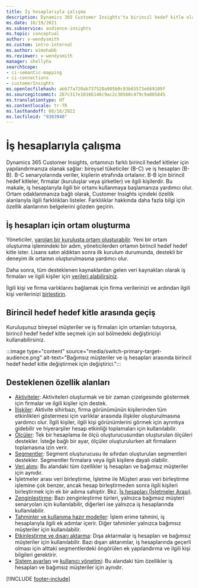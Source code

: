 ```yaml
---
title: İş hesaplarıyla çalışma
description: Dynamics 365 Customer Insights'ta birincil hedef kitle olan iş hesapları hakkında bilgi edinin.
ms.date: 10/19/2021
ms.subservice: audience-insights
ms.topic: conceptual
author: v-wendysmith
ms.custom: intro-internal
ms.author: wimohabb
ms.reviewer: v-wendysmith
manager: shellyha
searchScope:
- ci-semantic-mapping
- ci-connections
- customerInsights
ms.openlocfilehash: abb77a720ab737520a905b0c93b65573e669109f
ms.sourcegitcommit: 267c317e10166146c9ac2c30560c479c9a005845
ms.translationtype: HT
ms.contentlocale: tr-TR
ms.lasthandoff: 08/16/2022
ms.locfileid: "9303940"
---
```

# <a name="work-with-business-accounts"></a>İş hesaplarıyla çalışma

Dynamics 365 Customer Insights, ortamınızı farklı birincil hedef kitleler için yapılandırmanıza olanak sağlar: bireysel tüketiciler (B-C) ve iş hesapları (B-B). B-C senaryolarında veriler, kişilerin etrafında ortalanır. B-B için birincil hedef kitleler, firmalar (kuruluşlar veya şirketler) ve ilgili kişilerdir. Bu makale, iş hesaplarıyla ilgili bir ortamı kullanmaya başlamanıza yardımcı olur. Ortam odaklanmanıza bağlı olarak, Customer Insights içindeki özellik alanlarıyla ilgili farklılıkları listeler. Farklılıklar hakkında daha fazla bilgi için özellik alanlarının belgelerini gözden geçirin. 

## <a name="create-an-environment-for-business-accounts"></a>İş hesapları için ortam oluşturma

Yöneticiler, [varolan bir kuruluşta ortam oluşturabilir](create-environment.md). Yeni bir ortam oluşturma işlemindeki bir adım, yöneticilerden ortamın birincil hedef hedef kitle ister. Lisans satın aldıktan sonra ilk kurulum durumunda, destekli bir deneyim ilk ortamın oluşturulmasına yardımcı olur.

Daha sonra, tüm desteklenen kaynaklardan gelen veri kaynakları olarak iş firmaları ve ilgili kişiler için [verileri alabilirsiniz](data-sources.md).

 İlgili kişi ve firma varlıklarını bağlamak için firma verilerinizi ve ardından ilgili kişi verilerinizi [birleştirin](data-unification.md).

## <a name="switch-between-primary-target-audience"></a>Birincil hedef hedef kitle arasında geçiş

Kuruluşunuz bireysel müşteriler ve iş firmaları için ortamları tutuyorsa, birincil hedef hedef kitle seçmek için sol bölmedeki değiştiriciyi kullanabilirsiniz.

:::image type="content" source="media/switch-primary-target-audience.png" alt-text="Bağımsız müşteriler ve iş hesapları arasında birincil hedef hedef kitle değiştirmek için değiştirici.":::

## <a name="supported-feature-areas"></a>Desteklenen özellik alanları

- [Aktiviteler](activities.md): Aktiviteleri oluşturmak ve bir zaman çizelgesinde göstermek için firmalar ve ilgili kişiler için destek.
- [İlişkiler](relationships.md): Aktivite sihirbazı, firma görünümünün kişilerinden tüm etkinlikleri göstermesi için varlıklar arasında ilişkiler oluşturulmasına yardımcı olur. İlgili kişiler, ilgili kişi görünümlerini görmek için ayrıntıya gidebilir ve hiyerarşiler hesap etkinliği toplamaları için kullanılabilir.
- [Ölçüler](measures.md): Tek bir hesaplama ile ölçü oluşturucusundan oluşturulan ölçüleri destekler. İsteğe bağlı bir ayar, ölçüler oluşturulurken alt firmaların toplamasına izin verir.
- [Segmentler](segments.md): Segment oluşturucusu ile sıfırdan oluşturulan segmentleri destekler. Segmentler firmalara veya ilgili kişilere dayalı olabilir.
- [Veri alımı](data-sources.md): Bu alandaki tüm özellikler iş hesapları ve bağımsız müşteriler için aynıdır.
- İşletmeler arası veri birleştirme, İşletme ile Müşteri arası veri birleştirme işlemine çok benzer, ancak hesap birleştirmeden sonra ilgili kişileri birleştirmek için ek bir adıma sahiptir. Bkz. [İş hesapları (İşletmeler Arası)](data-unification.md).
- [Zenginleştirme](enrichment-hub.md): Bazı zenginleştirme türleri, yalnızca bağımsız müşteri senaryoları için kullanılabilir, diğerleri ise yalnızca iş hesaplarında kullanılabilir.
- [Tahminler ve kullanıma hazır modeller](predictions-overview.md): İşlem erime tahmini, iş hesaplarıyla ilgili ek adımlar içerir. Diğer tahminler yalnızca bağımsız müşteriler için kullanılabilir.
- [Etkinleştirme ve dışarı aktarma](export-destinations.md): Dışa aktarmalar iş hesapları ve bağımsız müşteriler için kullanılabilir. Bazı dışarı aktarımlar, iş hesaplarında geçerli olması için alttaki segmentlerdeki öngörülen ek yapılandırma ve ilgili kişi bilgileri gerektirir.
- [Sistem ayarları](system.md) ve [kullanıcı yönetimi](permissions.md): Bu alandaki tüm özellikler iş hesapları ve bağımsız müşteriler için aynıdır.

[!INCLUDE [footer-include](includes/footer-banner.md)]
